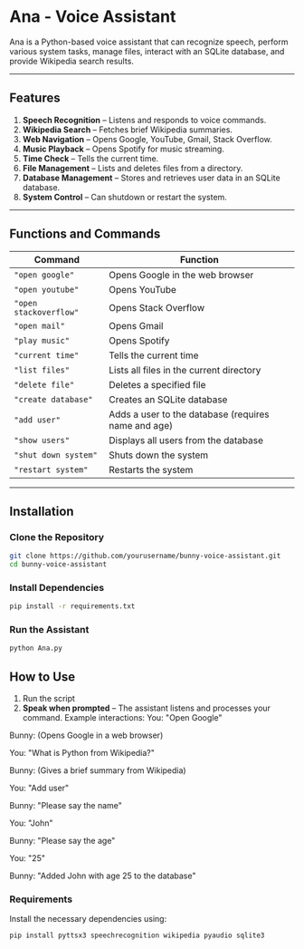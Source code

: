 # Ana - Voice Assistant

Ana is a Python-based voice assistant that can recognize speech, perform various system tasks, manage files, interact with an SQLite database, and provide Wikipedia search results.  

---

## Features  
1. **Speech Recognition** – Listens and responds to voice commands.  
2. **Wikipedia Search** – Fetches brief Wikipedia summaries.  
3. **Web Navigation** – Opens Google, YouTube, Gmail, Stack Overflow.  
4. **Music Playback** – Opens Spotify for music streaming.  
5. **Time Check** – Tells the current time.  
6. **File Management** – Lists and deletes files from a directory.  
7. **Database Management** – Stores and retrieves user data in an SQLite database.  
8. **System Control** – Can shutdown or restart the system.  

---

## Functions and Commands  

| Command | Function |
|---------|----------|
| `"open google"` | Opens Google in the web browser |
| `"open youtube"` | Opens YouTube |
| `"open stackoverflow"` | Opens Stack Overflow |
| `"open mail"` | Opens Gmail |
| `"play music"` | Opens Spotify |
| `"current time"` | Tells the current time |
| `"list files"` | Lists all files in the current directory |
| `"delete file"` | Deletes a specified file |
| `"create database"` | Creates an SQLite database |
| `"add user"` | Adds a user to the database (requires name and age) |
| `"show users"` | Displays all users from the database |
| `"shut down system"` | Shuts down the system |
| `"restart system"` | Restarts the system |

---

## Installation  

### Clone the Repository  
```bash
git clone https://github.com/yourusername/bunny-voice-assistant.git
cd bunny-voice-assistant
```

### Install Dependencies  
```bash
pip install -r requirements.txt
```

### Run the Assistant
```bash
python Ana.py
```

## How to Use
1. Run the script
2. **Speak when prompted** – The assistant listens and processes your command.
Example interactions:
You: "Open Google"

Bunny: (Opens Google in a web browser)

You: "What is Python from Wikipedia?"

Bunny: (Gives a brief summary from Wikipedia)

You: "Add user"

Bunny: "Please say the name"

You: "John"

Bunny: "Please say the age"

You: "25"

Bunny: "Added John with age 25 to the database"



### Requirements
Install the necessary dependencies using:
```bash
pip install pyttsx3 speechrecognition wikipedia pyaudio sqlite3
```
